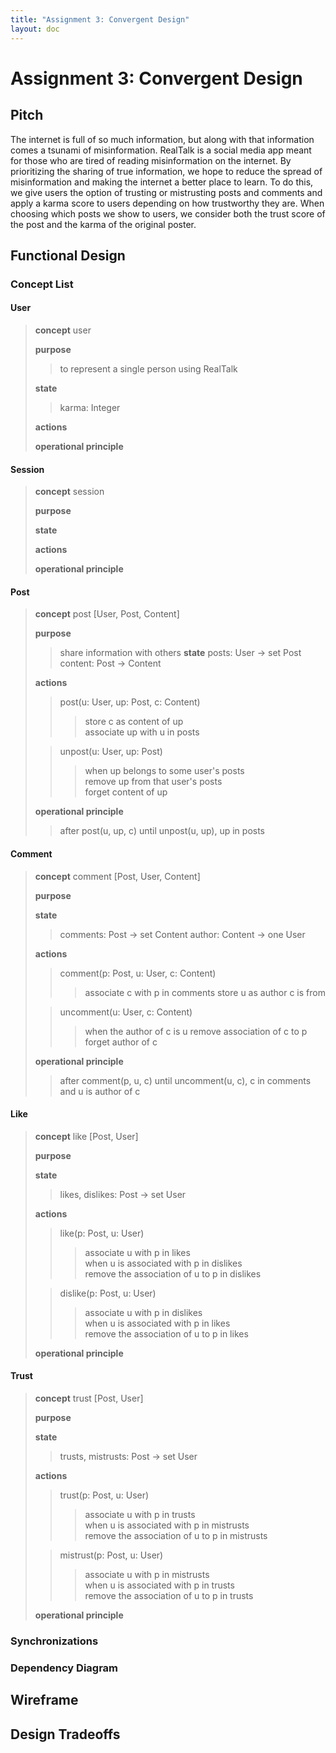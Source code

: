 ```yaml
---
title: "Assignment 3: Convergent Design"
layout: doc
---
```


# Assignment 3: Convergent Design

## Pitch
The internet is full of so much information, but along with that information comes a tsunami of misinformation. RealTalk is a social media app meant for those who are tired of reading misinformation on the internet. By prioritizing the sharing of true information, we hope to reduce the spread of misinformation and making the internet a better place to learn. To do this, we give users the option of trusting or mistrusting posts and comments and apply a karma score to users depending on how trustworthy they are. When choosing which posts we show to users, we consider both the trust score of the post and the karma of the original poster. 

## Functional Design

### Concept List

#### User
>**concept** user
>
>**purpose**
>
>>to represent a single person using RealTalk
>
>**state**
>
>>karma: Integer
>
>**actions**
>
>**operational principle**

#### Session
>**concept** session
>
>**purpose**
>
>**state**
>
>**actions**
>
>**operational principle**

#### Post
>**concept** post \[User, Post, Content]
>
>**purpose**
>>share information with others
>**state**
>>posts: User -> set Post  
>>content: Post -> Content
>
>**actions**
>>post(u: User, up: Post, c: Content)
>>>store c as content of up  
>>>associate up with u in posts
>
>>unpost(u: User, up: Post)
>>>when up belongs to some user's posts  
>>>remove up from that user's posts  
>>>forget content of up
>
>**operational principle**
>>after post(u, up, c) until unpost(u, up), up in posts

#### Comment
>**concept** comment \[Post, User, Content]
>
>**purpose**
>
>**state**
>>comments: Post -> set Content
>>author: Content -> one User
>
>**actions**
>>comment(p: Post, u: User, c: Content)  
>>>associate c with p in comments
>>>store u as author c is from
>
>>uncomment(u: User, c: Content)  
>>>when the author of c is u
>>>remove association of c to p
>>>forget author of c 
>
>**operational principle**
>>after comment(p, u, c) until uncomment(u, c), c in comments and u is author of c

#### Like
>**concept** like \[Post, User]
>
>**purpose**
>
>**state**
>>likes, dislikes: Post -> set User  
>
>**actions**
>>like(p: Post, u: User)  
>>>associate u with p in likes  
>>>when u is associated with p in dislikes  
>>>remove the association of u to p in dislikes
>
>>dislike(p: Post, u: User)  
>>>associate u with p in dislikes  
>>>when u is associated with p in likes  
>>>remove the association of u to p in likes
>
>**operational principle**

#### Trust
>**concept** trust \[Post, User]
>
>**purpose**
>
>**state**
>>trusts, mistrusts: Post -> set User  
>
>**actions**
>>trust(p: Post, u: User)  
>>>associate u with p in trusts  
>>>when u is associated with p in mistrusts  
>>>remove the association of u to p in mistrusts
>
>>mistrust(p: Post, u: User)  
>>>associate u with p in mistrusts  
>>>when u is associated with p in trusts  
>>>remove the association of u to p in trusts
>
>**operational principle**

### Synchronizations

### Dependency Diagram

## Wireframe

## Design Tradeoffs